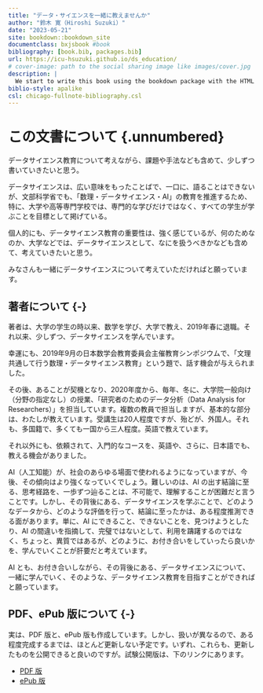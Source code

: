 ```yaml
--- 
title: "データ・サイエンスを一緒に教えませんか"
author: "鈴木 寛（Hiroshi Suzuki）"
date: "2023-05-21"
site: bookdown::bookdown_site
documentclass: bxjsbook #book
bibliography: [book.bib, packages.bib]
url: https://icu-hsuzuki.github.io/ds_education/
# cover-image: path to the social sharing image like images/cover.jpg
description: |
  We start to write this book using the bookdown package with the HTML output format bookdown::bs4_book, set in the _output.yml file.
biblio-style: apalike
csl: chicago-fullnote-bibliography.csl
---
```




# この文書について  {.unnumbered} 

データサイエンス教育について考えながら、課題や手法なども含めて、少しずつ書いていきたいと思う。

データサイエンスは、広い意味をもったことばで、一口に、語ることはできないが、文部科学省でも、「数理・データサイエンス・AI」の教育を推進するため、特に、大学や高等専門学校では、専門的な学びだけではなく、すべての学生が学ぶことを目標として掲げている。

個人的にも、データサイエンス教育の重要性は、強く感じているが、何のためなのか、大学などでは、データサイエンスとして、なにを扱うべきかなども含めて、考えていきたいと思う。

みなさんも一緒にデータサイエンスについて考えていただければと願っています。

## 著者について {-}

著者は、大学の学生の時以来、数学を学び、大学で教え、2019年春に退職。それ以来、少しずつ、データサイエンスを学んでいます。

幸運にも、2019年9月の日本数学会教育委員会主催教育シンポジウムで、「文理共通して行う数理・データサイエンス教育」という題で、話す機会が与えられました。

その後、あることが契機となり、2020年度から、毎年、冬に、大学院一般向け（分野の指定なし）の授業、「研究者のためのデータ分析（Data Analysis for Researchers）」を担当しています。複数の教員で担当しますが、基本的な部分は、わたしが教えています。受講生は20人程度ですが、殆どが、外国人。それも、多国籍で、多くても一国から三人程度。英語で教えています。

それ以外にも、依頼されて、入門的なコースを、英語や、さらに、日本語でも、教える機会がありました。

AI（人工知能）が、社会のあらゆる場面で使われるようになっていますが、今後、その傾向はより強くなっていくでしょう。難しいのは、AI の出す結論に至る、思考経路を、一歩ずつ辿ることは、不可能で、理解することが困難だと言うことです。しかし、その背後にある、データサイエンスを学ぶことで、どのようなデータから、どのような評価を行って、結論に至ったかは、ある程度推測できる面があります。単に、AI にできること、できないことを、見つけようとしたり、AI の間違いを指摘して、完璧ではないとして、利用を躊躇するのではなく、ちょっと、異質ではあるが、どのように、お付き合いをしていったら良いかを、学んでいくことが肝要だと考えています。

AI とも、お付き合いしながら、その背後にある、データサイエンスについて、一緒に学んでいく、そのような、データサイエンス教育を目指すことができればと願っています。


## PDF、ePub 版について {-}

実は、PDF 版と、ePub 版も作成しています。しかし、扱いが異なるので、ある程度完成するまでは、ほとんど更新しない予定です。いずれ、これらも、更新したものを公開できると良いのですが。試験公開版は、下のリンクにあります。

* [PDF 版](https://icu-hsuzuki.github.io/ds_education/ds_education.pdf)
* [ePub 版](https://icu-hsuzuki.github.io/ds_education/ds_education.epub)
